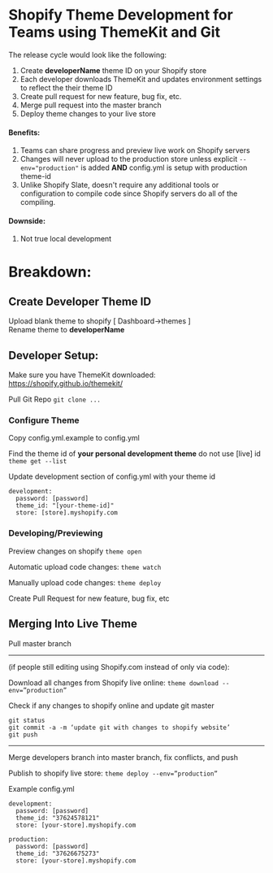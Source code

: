 # Shopify Theme Development for Teams using ThemeKit and Git
The release cycle would look like the following:  

1. Create **developerName** theme ID on your Shopify store  
2. Each developer downloads ThemeKit and updates environment settings to reflect the their theme ID  
3. Create pull request for new feature, bug fix, etc.  
4. Merge pull request into the master branch  
5. Deploy theme changes to your live store  

#### Benefits:  
1. Teams can share progress and preview live work on Shopify servers  
2. Changes will never upload to the production store unless explicit `--env="production"` is added **AND** config.yml is setup with production theme-id  
3. Unlike Shopify Slate, doesn't require any additional tools or configuration to compile code since Shopify servers do all of the compiling.

#### Downside:  
1. Not true local development


# Breakdown:
## Create Developer Theme ID
Upload blank theme to shopify [ Dashboard->themes ]  
Rename theme to **developerName**  


## Developer Setup:
Make sure you have ThemeKit downloaded:  
https://shopify.github.io/themekit/  

Pull Git Repo
`git clone ...`  

### Configure Theme
Copy config.yml.example to config.yml

Find the theme id of **your personal development theme** do not use [live] id  
`theme get --list`  
  
Update development section of config.yml with your theme id  
```
development:
  password: [password]
  theme_id: "[your-theme-id]"
  store: [store].myshopify.com
```

### Developing/Previewing
Preview changes on shopify
`theme open`

Automatic upload code changes:
`theme watch`

Manually upload code changes:
`theme deploy`

Create Pull Request for new feature, bug fix, etc



## Merging Into Live Theme
Pull master branch  

-----------------------
(if people still editing using Shopify.com instead of only via code):

Download all changes from Shopify live online:
`theme download --env=”production”`

Check if any changes to shopify online and update git master
```
git status
git commit -a -m ‘update git with changes to shopify website’
git push
```
-----------------------

Merge developers branch into master branch, fix conflicts, and push

Publish to shopify live store:
`theme deploy --env=”production”`



Example config.yml
```
development:
  password: [password]
  theme_id: "37624578121"
  store: [your-store].myshopify.com

production:
  password: [password]
  theme_id: "37626675273"
  store: [your-store].myshopify.com
```
